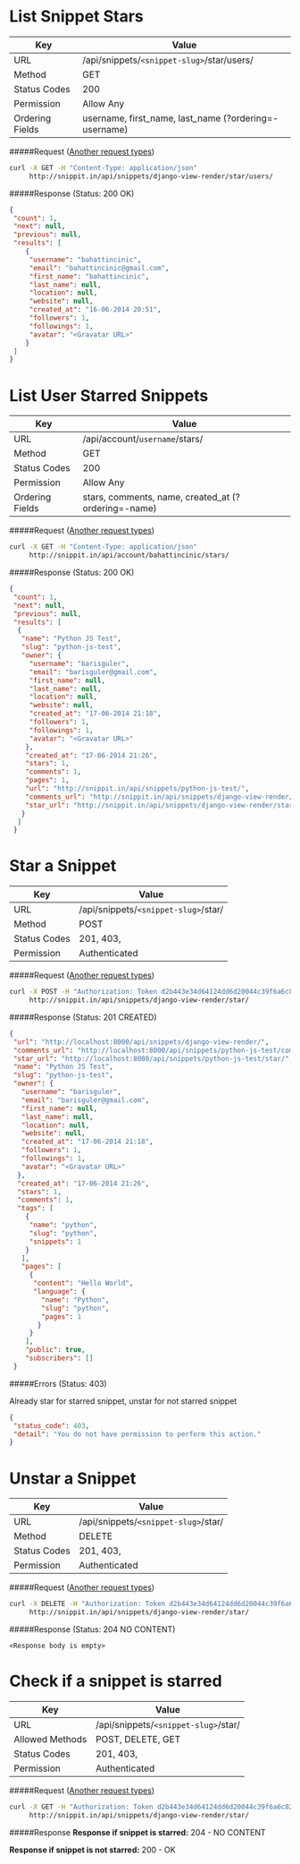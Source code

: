 List Snippet Stars
==================================
| Key             | Value                                                 |
| ----------------|-------------------------------------------------------|
| URL             | /api/snippets/`<snippet-slug>`/star/users/            |
| Method          | GET                                                   |
| Status Codes    | 200                                                   |
| Permission      | Allow Any                                             |
| Ordering Fields | username, first_name, last_name (?ordering=-username) |

#####Request ([Another request types](../example.md))

```bash
curl -X GET -H "Content-Type: application/json"
     http://snippit.in/api/snippets/django-view-render/star/users/
```

#####Response (Status: 200 OK)

```json
{
 "count": 1,
 "next": null,
 "previous": null,
 "results": [
    {
     "username": "bahattincinic",
     "email": "bahattincinic@gmail.com",
     "first_name": "bahattincinic",
     "last_name": null,
     "location": null,
     "website": null,
     "created_at": "16-06-2014 20:51",
     "followers": 1,
     "followings": 1,
     "avatar": "<Gravatar URL>"
    }
 ]
}
```

List User Starred Snippets
===============================
| Key             | Value                                                 |
| ----------------|-------------------------------------------------------|
| URL             | /api/account/`username`/stars/                        |
| Method          | GET                                                   |
| Status Codes    | 200                                                   |
| Permission      | Allow Any                                             |
| Ordering Fields | stars, comments, name, created_at (?ordering=-name)   |

#####Request ([Another request types](../example.md))

```bash
curl -X GET -H "Content-Type: application/json"
     http://snippit.in/api/account/bahattincinic/stars/
```

#####Response (Status: 200 OK)

```json
{
 "count": 1,
 "next": null,
 "previous": null,
 "results": [
  {
   "name": "Python JS Test",
   "slug": "python-js-test",
   "owner": {
     "username": "barisguler",
     "email": "barisguler@gmail.com",
     "first_name": null,
     "last_name": null,
     "location": null,
     "website": null,
     "created_at": "17-06-2014 21:18",
     "followers": 1,
     "followings": 1,
     "avatar": "<Gravatar URL>"
    },
    "created_at": "17-06-2014 21:26",
    "stars": 1,
    "comments": 1,
    "pages": 1,
    "url": "http://snippit.in/api/snippets/python-js-test/",
    "comments_url": "http://snippit.in/api/snippets/django-view-render/comments/",
    "star_url": "http://snippit.in/api/snippets/django-view-render/star/"
   }
  ]
 }
```

Star a Snippet
=======================
| Key             | Value                                                 |
| ----------------|-------------------------------------------------------|
| URL             | /api/snippets/`<snippet-slug>`/star/                  |
| Method          | POST                                                  |
| Status Codes    | 201, 403,                                             |
| Permission      | Authenticated                                         |

#####Request ([Another request types](../example.md))

```bash
curl -X POST -H "Authorization: Token d2b443e34d64124dd6d20044c39f6a6c82fd0ee2"
     http://snippit.in/api/snippets/django-view-render/star/
```    
     
#####Response (Status: 201 CREATED)

```json
{
 "url": "http://localhost:8000/api/snippets/django-view-render/",
 "comments_url": "http://localhost:8000/api/snippets/python-js-test/comments/",
 "star_url": "http://localhost:8000/api/snippets/python-js-test/star/",
 "name": "Python JS Test",
 "slug": "python-js-test",
 "owner": {
   "username": "barisguler",
   "email": "barisguler@gmail.com",
   "first_name": null,
   "last_name": null,
   "location": null,
   "website": null,
   "created_at": "17-06-2014 21:18",
   "followers": 1,
   "followings": 1,
   "avatar": "<Gravatar URL>"
  },
  "created_at": "17-06-2014 21:26",
  "stars": 1,
  "comments": 1,
  "tags": [
    {
     "name": "python",
     "slug": "python",
     "snippets": 1
    }
   ],
   "pages": [
     {
      "content": "Hello World",
      "language": {
        "name": "Python",
        "slug": "python",
        "pages": 1
       }
     }
    ],
    "public": true,
    "subscribers": []
 }
```

#####Errors (Status: 403)

Already star for starred snippet, unstar for not starred snippet

```json
{
 "status_code": 403,
 "detail": "You do not have permission to perform this action."
}
```

Unstar a Snippet
============================
| Key             | Value                                                 |
| ----------------|-------------------------------------------------------|
| URL             | /api/snippets/`<snippet-slug>`/star/                  |
| Method          | DELETE                                                |
| Status Codes    | 201, 403,                                             |
| Permission      | Authenticated                                         |

#####Request ([Another request types](../example.md))

```bash
curl -X DELETE -H "Authorization: Token d2b443e34d64124dd6d20044c39f6a6c82fd0ee2"
     http://snippit.in/api/snippets/django-view-render/star/
```

#####Response (Status: 204 NO CONTENT)

    <Response body is empty>


Check if a snippet is starred
==============================
| Key             | Value                                                 |
| ----------------|-------------------------------------------------------|
| URL             | /api/snippets/`<snippet-slug>`/star/                  |
| Allowed Methods | POST, DELETE, GET                                     |
| Status Codes    | 201, 403,                                             |
| Permission      | Authenticated                                         |

#####Request ([Another request types](../example.md))

```bash
curl -X GET -H "Authorization: Token d2b443e34d64124dd6d20044c39f6a6c82fd0ee2"
     http://snippit.in/api/snippets/django-view-render/star/
```

#####Response
**Response if snippet is starred:** 204 - NO CONTENT

**Response if snippet is not starred:** 200 - OK
